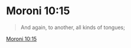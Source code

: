 # Moroni 10:15

> And again, to another, all kinds of tongues;

[Moroni 10:15](https://www.churchofjesuschrist.org/study/scriptures/bofm/moro/10?lang=eng&id=p15#p15)


